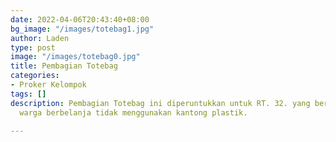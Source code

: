 ```yaml
---
date: 2022-04-06T20:43:40+08:00
bg_image: "/images/totebag1.jpg"
author: Laden
type: post
image: "/images/totebag0.jpg"
title: Pembagian Totebag
categories:
- Proker Kelompok
tags: []
description: Pembagian Totebag ini diperuntukkan untuk RT. 32. yang bertujuan agar
  warga berbelanja tidak menggunakan kantong plastik.

---
```

